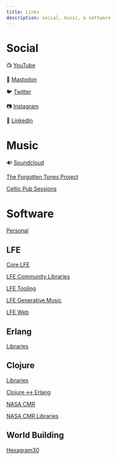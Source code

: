 ```yaml
---
title: Links
description: social, music, & software
---
```


# Social

📺 [YouTube](https://www.youtube.com/channel/UCgbgTiZbjVPzXCmdZb9Jdkw)

🐘 [Mastodon](https://mastodon.social/web/@oubiwann)

🐦 [Twitter](https://twitter.com/oubiwann)

📷 [Instagram](https://www.instagram.com/oubiwann/)

🔗 [LinkedIn](https://www.linkedin.com/in/oubiwann/)

# Music

🔊 [Soundcloud](https://soundcloud.com/oubiwann/tracks)

[The Forgotten Tones Project](https://forgottenton.es/)

[Celtic Pub Sessions](https://sleepyeye-pub-sessions.github.io/links/)

# Software

[Personal](https://github.com/oubiwann)

## LFE

[Core LFE](https://github.com/lfe)

[LFE Community Libraries](https://github.com/lfex)

[LFE Tooling](https://github.com/lfe-rebar3)

[LFE Generative Music](https://github.com/ut-proj)

[LFE Web](https://github.com/lfe-mug)

## Erlang

[Libraries](https://github.com/erlsci)

## Clojure

[Libraries](https://github.com/clojusc)

[Clojure <-> Erlang](https://github.com/clojang)

[NASA CMR](https://github.com/nasa/Common-Metadata-Repository)

[NASA CMR Libraries](https://github.com/cmr-exchange)

## World Building

[Hexagram30](https://github.com/hexagram30)
